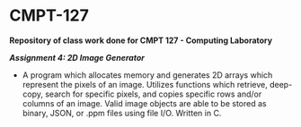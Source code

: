 # CMPT-127
__Repository of class work done for CMPT 127 -  Computing Laboratory__

_**Assignment 4: 2D Image Generator**_
- A program which allocates memory and generates 2D arrays which represent the pixels of an image. Utilizes functions which retrieve, deep-copy, search for specific pixels, and copies specific rows and/or columns of an image. Valid image objects are able to be stored as binary, JSON, or .ppm files using file I/O. Written in C.


